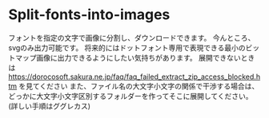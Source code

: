 # Split-fonts-into-images
フォントを指定の文字で画像に分割し、ダウンロードできます。
今んところ、svgのみ出力可能です。
将来的にはドットフォント専用で表現できる最小のビットマップ画像に出力できるようにしたい気持ちがあります。
展開できないときは https://dorocosoft.sakura.ne.jp/faq/faq_failed_extract_zip_access_blocked.htm を見てください
また、ファイル名の大文字小文字の関係で干渉する場合は、どっかに大文字小文字区別するフォルダーを作ってそこに展開してください。(詳しい手順はググレカス)

